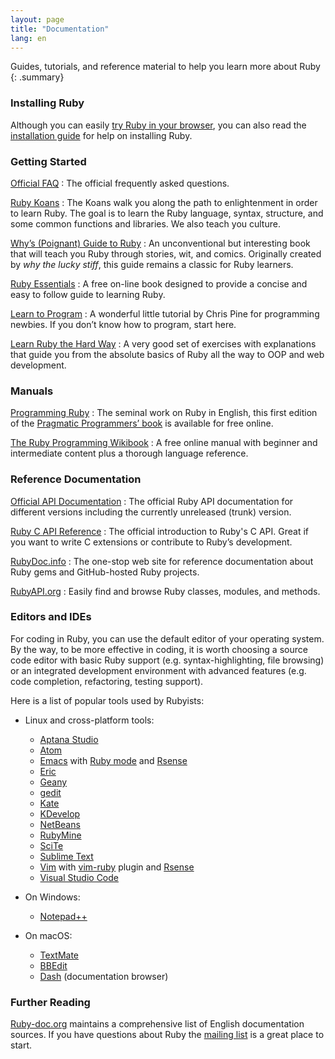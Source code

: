 ```yaml
---
layout: page
title: "Documentation"
lang: en
---
```


Guides, tutorials, and reference material to help you learn more about Ruby
{: .summary}

### Installing Ruby

Although you can easily [try Ruby in your browser][1], you can also read
the [installation guide](installation/) for help on installing Ruby.

### Getting Started

[Official FAQ](/en/documentation/faq/)
: The official frequently asked questions.

[Ruby Koans][2]
: The Koans walk you along the path to enlightenment in order to learn
  Ruby. The goal is to learn the Ruby language, syntax, structure, and
  some common functions and libraries. We also teach you culture.

[Why’s (Poignant) Guide to Ruby][5]
: An unconventional but interesting book that will teach you Ruby
  through stories, wit, and comics. Originally created by *why the lucky
  stiff*, this guide remains a classic for Ruby learners.

[Ruby Essentials][7]
: A free on-line book designed to provide a concise
  and easy to follow guide to learning Ruby.

[Learn to Program][8]
: A wonderful little tutorial by Chris Pine for programming newbies. If
  you don’t know how to program, start here.

[Learn Ruby the Hard Way][38]
: A very good set of exercises with explanations that guide you from
  the absolute basics of Ruby all the way to OOP and web development.

### Manuals

[Programming Ruby][9]
: The seminal work on Ruby in English, this first edition of the
  [Pragmatic Programmers’ book][10] is available for free online.

[The Ruby Programming Wikibook][12]
: A free online manual with beginner and intermediate content plus a
  thorough language reference.

### Reference Documentation

[Official API Documentation][docs-rlo-en]
: The official Ruby API documentation for different versions including
  the currently unreleased (trunk) version.

[Ruby C API Reference][extensions]
: The official introduction to Ruby's C API.
  Great if you want to write C extensions
  or contribute to Ruby’s development.

[RubyDoc.info][16]
: The one-stop web site for reference documentation about Ruby gems and
  GitHub-hosted Ruby projects.

[RubyAPI.org][rubyapi-org]
: Easily find and browse Ruby classes, modules, and methods.

### Editors and IDEs

For coding in Ruby, you can use the default editor of your operating
system. By the way, to be more effective in coding, it is worth choosing a source code editor with basic Ruby support (e.g.
syntax-highlighting, file browsing) or an integrated development
environment with advanced features (e.g. code completion, refactoring,
testing support).

Here is a list of popular tools used by Rubyists:

* Linux and cross-platform tools:
  * [Aptana Studio][19]
  * [Atom][atom]
  * [Emacs][20] with [Ruby mode][21] and [Rsense][22]
  * [Eric][eric]
  * [Geany][23]
  * [gedit][24]
  * [Kate][kate]
  * [KDevelop][kdevelop]
  * [NetBeans][36]
  * [RubyMine][27]
  * [SciTe][28]
  * [Sublime Text][37]
  * [Vim][25] with [vim-ruby][26] plugin and [Rsense][22]
  * [Visual Studio Code][vscode]

* On Windows:
  * [Notepad++][29]

* On macOS:
  * [TextMate][32]
  * [BBEdit][33]
  * [Dash][39] (documentation browser)

### Further Reading

[Ruby-doc.org][34] maintains a comprehensive list of English
documentation sources.
If you have questions about Ruby the
[mailing list](/en/community/mailing-lists/) is a great place to start.

[1]: https://try.ruby-lang.org/
[2]: https://rubykoans.com/
[5]: https://poignant.guide
[7]: http://www.techotopia.com/index.php/Ruby_Essentials
[8]: http://pine.fm/LearnToProgram/
[9]: http://www.ruby-doc.org/docs/ProgrammingRuby/
[10]: https://pragprog.com/titles/ruby5/programming-ruby-3-3-5th-edition/
[12]: http://en.wikibooks.org/wiki/Ruby_programming_language
[extensions]: https://docs.ruby-lang.org/en/master/extension_rdoc.html
[16]: http://www.rubydoc.info/
[rubyapi-org]: https://rubyapi.org/
[19]: http://www.aptana.com/
[20]: http://www.gnu.org/software/emacs/
[21]: http://www.emacswiki.org/emacs/RubyMode
[22]: http://rsense.github.io/
[23]: http://www.geany.org/
[24]: http://projects.gnome.org/gedit/screenshots.html
[25]: http://www.vim.org/
[26]: https://github.com/vim-ruby/vim-ruby
[27]: http://www.jetbrains.com/ruby/
[28]: http://www.scintilla.org/SciTE.html
[29]: http://notepad-plus-plus.org/
[32]: http://macromates.com/
[33]: https://www.barebones.com/products/bbedit/
[34]: http://ruby-doc.org
[36]: https://netbeans.org/
[37]: http://www.sublimetext.com/
[38]: https://learncodethehardway.org/ruby/
[39]: http://kapeli.com/dash
[docs-rlo-en]: https://docs.ruby-lang.org/en/
[atom]: https://atom.io/
[vscode]: https://code.visualstudio.com/docs/languages/ruby
[eric]: https://eric-ide.python-projects.org/
[kdevelop]: https://www.kdevelop.org/
[kate]: https://kate-editor.org/
